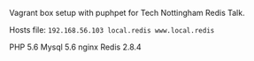 Vagrant box setup with puphpet for Tech Nottingham Redis Talk.

Hosts file:
`192.168.56.103 local.redis www.local.redis`

PHP 5.6
Mysql 5.6
nginx
Redis 2.8.4